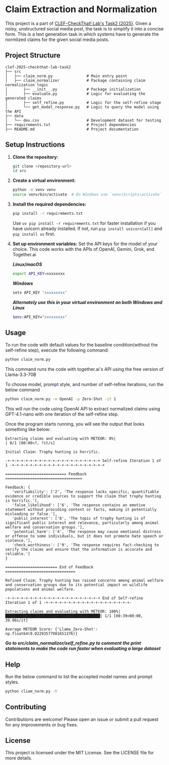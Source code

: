 # Claim Extraction and Normalization

This project is a part of <a href="https://checkthat.gitlab.io/clef2025/task2/" rel="noopener nofollow ugc">CLEF-CheckThat! Lab's Task2 (2025)</a>. Given a noisy, unstructured social media post, the task is to simplify it into a concise form.
This is a text generation task in which systems have to generate the normlized claims for the given social media posts.

## Project Structure

```
clef-2025-checkthat-lab-task2
├── src
│   ├── claim_norm.py               # Main entry point
│   ├── claim_normalizer            # Package containing claim normalization logic
│       ├── __init__.py             # Package initialization
│       ├── evaluate.py             # Logic for evaluating the generated claims
│       ├── self_refine.py          # Logic for the self-refine stage
│       └── get_model_response.py   # Logic to query the model using the API
├── data
│   └── dev.csv                     # Development dataset for testing
├── requirements.txt                # Project dependencies
├── README.md                       # Project documentation
```

## Setup Instructions

1. **Clone the repository:**
   ```bash 
   git clone <repository-url>
   cd src
   ```

2. **Create a virtual environment:**
   ```bash 
   python -m venv venv
   source venv/bin/activate  # On Windows use `venv\Scripts\activate`
   ```

3. **Install the required dependencies:**
   ```bash
   pip install -r requirements.txt  
   ```
   Use `uv pip install -r requirements.txt` for faster installation if you have uvicorn already installed. If not, run `pip install uvicorn[all]` and `pip install uv` first.

4. **Set up environment variables:**
Set the API keys for the model of your choice. This code works with the APIs of OpenAI, Gemini, Grok, and Together.ai

      ***Linux/macOS***
      ```bash 
      export API_KEY=xxxxxxxx
      ```
      ***Windows*** 
      ```bash
      setx API_KEY "xxxxxxxxx"
      ```
      ***Alternately use this in your virtual environment on both Windows and Linux***
      ```bash
      $env:API_KEY="xxxxxxxxx"
      ```
## Usage

To run the code with default values for the baseline condition(without the self-refine step), execute the following command:

```bash
python claim_norm.py 
```
This command runs the code with together.ai's API using the free version of Llama-3.3-70B

To choose model, prompt style, and number of self-refine iterations, run the below command
```bash
python claim_norm.py -m OpenAI -p Zero-Shot -it 1
```
This will run the code using OpenAI API to extract normalized claims using GPT-4.1-nano with one iteration of the self-refine step.

Once the program starts running, you will see the output that looks something like below:

```
Extracting claims and evaluating with METEOR: 0%|                                         | 0/1 [00:00<?, ?it/s]

Initial Claim: Trophy hunting is horrific.

-+-+-+-+-+-+-+-+-+-+-+-+-+-+-+-+-+-+-+-+-+ Self-refine Iteration 1 of 1 -+-+-+-+-+-+-+-+-+-+-+-+-+-+-+-+-+-+-+-+-+

=========================== Feedback ==================================

Feedback: {
   'verifiability': ['2', 'The response lacks specific, quantifiable evidence or credible sources to support the claim that trophy hunting is horrific.'], 
   'false_likelihood': ['6', 'The response contains an emotive statement without providing context or facts, making it potentially misleading or false.'], 
   'public_interest': ['8', 'The topic of trophy hunting is of significant public interest and relevance, particularly among animal welfare and conservation groups.'], 
   'potential_harm': ['4', 'The response may cause emotional distress or offense to some individuals, but it does not promote hate speech or violence.'], 
   'check_worthiness': ['9', 'The response requires fact-checking to verify the claims and ensure that the information is accurate and reliable.']
}

======================= End of Feedback ===============================

Refined Claim: Trophy hunting has raised concerns among animal welfare and conservation groups due to its potential impact on wildlife populations and animal welfare.

-+-+-+-+-+-+-+-+-+-+-+-+-+-+-+-+-+-+-+-+-+ End of Self-refine Iteration 1 of 1 -+-+-+-+-+-+-+-+-+-+-+-+-+-+-+-+-+-+-+-

Extracting claims and evaluating with METEOR: 100%|██████████████████████████████████████████| 1/1 [00:39<00:00, 39.96s/it]

Average METEOR Score: {'Llama_Zero-Shot': np.float64(0.02293577981651376)}
```
***Go to src/claim_normalizer/self_refine.py to comment the print statements to make the code run faster when evaluating a large dataset***

## Help
Run the below command to list the accepted model names and prompt styles.
```bash
python cliam_norm.py -h
```
## Contributing

Contributions are welcome! Please open an issue or submit a pull request for any improvements or bug fixes.

## License

This project is licensed under the MIT License. See the LICENSE file for more details.
